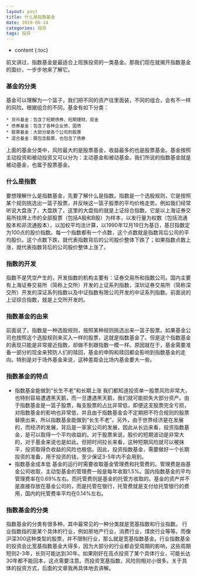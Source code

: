 ```yaml
---
layout: post
title: 什么是指数基金
date: 2019-06-14
categories: 投资
tags: 投资
---
```


* content
{:toc}

前文讲过，指数基金是最适合上班族投资的一类基金。那我们现在就揭开指数基金的面纱，一步步地来了解它。

### 基金的分类

基金可以理解为一个篮子，我们把不同的资产往里面装，不同的组合，会有不一样的风险。根据组合的不同，基金有如下分类：

    * 货币基金：包含了短期债券、短期理财、现金
    * 债券基金：包含了各种企业债、国债
    * 股票基金：大部分是各个公司的股票
    * 混合基金：既包含股票，也包含了债券

上面的基金分类中，风险最大的是股票基金，收益最多的也是股票基金。基金按照主动投资和被动投资又可以分为：主动基金和被动基金。我们所说的指数基金就是被动基金，也属于股票基金。

### 什么是指数

要想理解什么是指数基金，先要了解什么是指数。指数是一个选股规则，它是按照某个规则挑选出一篮子股票，并反映这一篮子股票的平均价格走势。例如我们经常听说大盘涨了，大盘跌了，这里的大盘指的就是上证综合指数。它是以上海证券交易所挂牌上市的全部股票（包括A股和B股）为样本，以发行量为权数（包括流通股本和非流通股本），以加权平均法计算，以1990年12月19日为基日，基日指数定为100点的股价指数。每一个指数都有一个点数，这个点数就是指数背后公司的平均股价。这个点数下跌，就代表指数背后的公司股价整体下跌了；如果指数点数上涨，就代表指数背后的公司股价整体上涨了。

### 指数的开发

指数不是凭空产生的，开发指数的机构主要有：证券交易所和指数公司。国内主要有上海证券交易所（简称上交所）开发的上证系列指数，深圳证券交易所（简称深交所）开发的深证系列指数以及中证指数有限公司开发的中证系列指数。前面说的上证综合指数，就是上交所开发的。

### 指数基金的由来

前面说了，指数是一种选股规则，按照某种规则挑选出来一篮子股票。如果基金公司也按照这个选股规则来买入一样的股票，这就是指数基金了。但是这个指数基金的表现只能是非常接近指数，却做不到跟指数一模一样。原因就在于，基金需要准备一部分的现金来预防人们的赎回，基金的申购和赎回都会影响到指数基金的走向。特别是对于场外基金来说，这种差距会比场内基金要大一些。



### 指数基金的特点

* 指数基金能做到“长生不老”和长期上涨
    我们都知道投资单一股票风险非常大，也特别容易遭遇黑天鹅，而一旦遭遇黑天鹅，我们就可能损失大部分资产。由于指数基金是一篮子股票，每支股票的占比非常低，即便这支股票完全亏损，对指数基金的影响也非常低，并且由于指数基金会不定期把不符合规则的股票替换出来，所以指数基金能做到“长生不老”。另外，由于世界经济是在发展的，而经济的发展，背后是一家家公司的发展，因此从长远来看，投资指数基金，是可以取得一个平均收益的。对于股票来说，股价的短期波动是非常大的，对于基金来说也是如此。但把时间拉长来看，这种短期风险就可以被抹平，投资取得负收益的风险也极低。因此，投资指数基金，需要做好一个长期投资的准备，用于投资的钱，至少保证3-5年内不会用到。
* 指数基金成本低
    基金的运行时需要收取基金管理费和托管费的。管理费是由基金公司收取，主动型基金的管理费一般是每年收取1.5%。国内指数基金的平均管理费率在0.69%左右。而托管费则是基金的托管方收取的。基金的资产并不是直接存放在基金公司的，而是托管在银行，托管费就是支付给托管银行的费用，国内的托管费率平均在0.14%左右。

### 指数基金的分类

指数基金的分类有很多种，其中最常见的一种分类就是宽基指数和行业指数。
行业指数指的是某个具体的行业，例如房地产行业，消费行业，煤炭行业等等。而像沪深300这种类型的股票，并不限制行业，那么就是宽基指数基金。行业指数基金的投资会比宽基指数基金大得多，因为大部分的行业都会受周期的影响，这些周期短则2-3年，长则可能达到30年。如果刚好在高点投资了某个具体行业，可能长达30年都不能回本，这点需要注意。而投资宽基指数，风险则相对小很多。关于具体的投资方式，后面的文章我再具体地去讲解。


